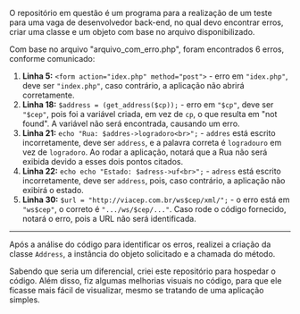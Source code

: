 O repositório em questão é um programa para a realização de um teste para uma vaga de desenvolvedor back-end, no qual devo encontrar erros, criar uma classe e um objeto com base no arquivo disponibilizado.

Com base no arquivo "arquivo_com_erro.php", foram encontrados 6 erros, conforme comunicado:

1. **Linha 5:** `<form action="idex.php" method="post">` - erro em `"idex.php"`, deve ser `"index.php"`, caso contrário, a aplicação não abrirá corretamente.
2. **Linha 18:** `$address = (get_address($cp));` - erro em `"$cp"`, deve ser `"$cep"`, pois foi a variável criada, em vez de `cp`, o que resulta em "not found". A variável não será encontrada, causando um erro.
3. **Linha 21:** `echo "Rua: $addres->logradoro<br>";` - `addres` está escrito incorretamente, deve ser `address`, e a palavra correta é `logradouro` em vez de `logradoro`. Ao rodar a aplicação, notará que a Rua não será exibida devido a esses dois pontos citados.
4. **Linha 22:** `echo echo "Estado: $adress->uf<br>";` - `adress` está escrito incorretamente, deve ser `address`, pois, caso contrário, a aplicação não exibirá o estado.
5. **Linha 30:** `$url = "http://viacep.com.br/ws$cep/xml/";` - o erro está em `"ws$cep"`, o correto é `".../ws/$cep/..."`. Caso rode o código fornecido, notará o erro, pois a URL não será identificada.

---

Após a análise do código para identificar os erros, realizei a criação da classe `Address`, a instância do objeto solicitado e a chamada do método.

Sabendo que seria um diferencial, criei este repositório para hospedar o código. Além disso, fiz algumas melhorias visuais no código, para que ele ficasse mais fácil de visualizar, mesmo se tratando de uma aplicação simples.
